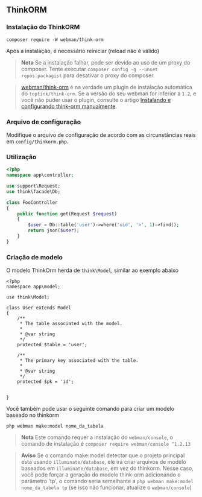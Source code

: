 ## ThinkORM

### Instalação do ThinkORM

`composer require -W webman/think-orm`

Após a instalação, é necessário reiniciar (reload não é válido)

> **Nota**
> Se a instalação falhar, pode ser devido ao uso de um proxy do composer. Tente executar `composer config -g --unset repos.packagist` para desativar o proxy do composer.

> [webman/think-orm](https://www.workerman.net/plugin/14) é na verdade um plugin de instalação automática do `toptink/think-orm`. Se a versão do seu webman for inferior a `1.2`, e você não puder usar o plugin, consulte o artigo [Instalando e configurando think-orm manualmente](https://www.workerman.net/a/1289).

### Arquivo de configuração
Modifique o arquivo de configuração de acordo com as circunstâncias reais em `config/thinkorm.php`.

### Utilização

```php
<?php
namespace app\controller;

use support\Request;
use think\facade\Db;

class FooController
{
    public function get(Request $request)
    {
        $user = Db::table('user')->where('uid', '>', 1)->find();
        return json($user);
    }
}
```

### Criação de modelo

O modelo ThinkOrm herda de `think\Model`, similar ao exemplo abaixo
```
<?php
namespace app\model;

use think\Model;

class User extends Model
{
    /**
     * The table associated with the model.
     *
     * @var string
     */
    protected $table = 'user';

    /**
     * The primary key associated with the table.
     *
     * @var string
     */
    protected $pk = 'id';

    
}
```

Você também pode usar o seguinte comando para criar um modelo baseado no thinkorm
```
php webman make:model nome_da_tabela
```

> **Nota**
> Este comando requer a instalação do `webman/console`, o comando de instalação é `composer require webman/console ^1.2.13`

> **Aviso**
> Se o comando make:model detectar que o projeto principal está usando `illuminate/database`, ele irá criar arquivos de modelo baseados em `illuminate/database`, em vez do thinkorm. Nesse caso, você pode forçar a geração do modelo think-orm adicionando o parâmetro 'tp', o comando seria semelhante a `php webman make:model nome_da_tabela tp` (se isso não funcionar, atualize o `webman/console`)
